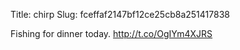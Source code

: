 Title: chirp
Slug: fceffaf2147bf12ce25cb8a251417838

Fishing for dinner today. <a href="http://t.co/OgIYm4XJRS">http://t.co/OgIYm4XJRS</a>
